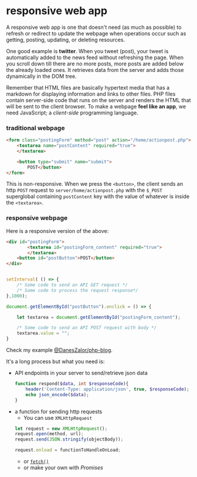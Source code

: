 # responsive web app

A responsive web app is one that doesn't need (as much as possible) to refresh or redirect to update the webpage when operations occur such as getting, posting, updating, or deleting resources. 

One good example is **twitter**. When you tweet (post), your tweet is automatically added to the news feed without refreshing the page. When you scroll down till there are no more posts, more posts are added below the already loaded ones. It retrieves data from the server and adds those dynamically in the DOM tree.

Remember that HTML files are basically hypertext media that has a markdown for displaying information and links to other files. PHP files contain server-side code that runs on the server and renders the HTML that will be sent to the client browser. To make a webpage **feel like an app**, we need JavaScript; a *client-side* programming language.

### traditional webpage
```html
<form class="postingForm" method="post" action="/home/actionpost.php">
    <textarea name="postContent" required="true">
    </textarea>

    <button type="submit" name="submit">
        POST</button>
</form>
```

This is non-responsive. When we press the `<button>`, the client sends an http `POST` request to `server/home/actionpost.php` with the `$_POST` superglobal containing `postContent` key with the value of whatever is inside the `<textarea>`.

### responsive webpage
Here is a responsive version of the above:
```html
<div id="postingForm">
        <textarea id="postingForm_content" required="true">
        </textarea>
    <button id="postButton">POST</button>
</div>
```

```javascript

setInterval( () => {
    /* Some code to send an API GET request */
    /* Some code to process the request response*/
},1000);

document.getElementById("postButton").onclick = () => {

    let textarea = document.getElementById("postingForm_content");

    /* Some code to send an API POST request with body */
    textarea.value = "";
}
```

Check my example [@DanesZalor/php-blog](https://github.com/DanesZalor/php-blog).

It's a long process but what you need is:
- API endpoints in your server to send/retrieve json data
    ```php
    function respond($data, int $responseCode){
        header('Content-Type: application/json', true, $responseCode);
        echo json_encode($data);
    }
    ```
- a function for sending http requests
    - You can use `XMLHttpRequest`
    ```javascript
    let request = new XMLHttpRequest();
    request.open(method, url);
    request.send(JSON.stringify(objectBody));

    request.onload = functionToHandleOnLoad;
    ```
    - or [`fetch()`](https://javascript.info/fetch)
    - or make your own with *Promises* 